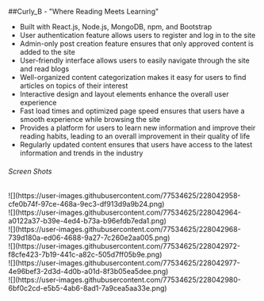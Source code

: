 ##Curly_B - "Where Reading Meets Learning"
<ul>
  <li>Built with React.js, Node.js, MongoDB, npm, and Bootstrap</li>
  <li>User authentication feature allows users to register and log in to the site</li>
  <li>Admin-only post creation feature ensures that only approved content is added to the site</li>
  <li>User-friendly interface allows users to easily navigate through the site and read blogs</li>
  <li>Well-organized content categorization makes it easy for users to find articles on topics of their interest</li>
  <li>Interactive design and layout elements enhance the overall user experience</li>
  <li>Fast load times and optimized page speed ensures that users have a smooth experience while browsing the site</li>
  <li>Provides a platform for users to learn new information and improve their reading habits, leading to an overall improvement in their quality of life</li>
  <li>Regularly updated content ensures that users have access to the latest information and trends in the industry</li>
</ul>

<h6> Screen Shots</h6>
![](https://user-images.githubusercontent.com/77534625/228042958-cfe0b74f-97ce-468a-9ec3-df913d9a9b24.png)<br/>
![](https://user-images.githubusercontent.com/77534625/228042964-a0122a37-b39e-4ed4-b73a-b96efdb7eda1.png)<br/>
![](https://user-images.githubusercontent.com/77534625/228042968-739d180a-ed06-4688-9a27-7c260e2aa005.png)<br/>
![](https://user-images.githubusercontent.com/77534625/228042972-f8cfe423-7b19-441c-a82c-505d7ff05b9e.png)<br/>
![](https://user-images.githubusercontent.com/77534625/228042977-4e96bef3-2d3d-4d0b-a01d-8f3b05ea5dee.png)<br/>
![](https://user-images.githubusercontent.com/77534625/228042980-6bf0c2cd-e5b5-4ab6-8ad1-7a9cea5aa33e.png)<br/>
